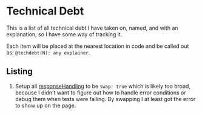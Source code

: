 Technical Debt
==============

This is a list of all technical debt I have taken on, named, and with an explanation, so I have some way of tracking it.

Each item will be placed at the nearest location in code and be called out as: `@techdebt(N): any explainer`.

## Listing

1. Setup all [responseHandling][htmx-response-handling] to be `swap: true` which is likely too broad, because I didn't want to figure out how to handle error conditions or debug them when tests were failing. By swapping I at least got the error to show up on the page.

[htmx-response-handling]: https://htmx.org/docs/#response-handling
